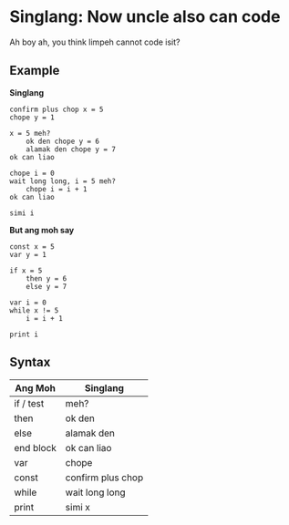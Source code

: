 # Singlang: Now uncle also can code

Ah boy ah, you think limpeh cannot code isit?   

## Example

**Singlang**

```
confirm plus chop x = 5
chope y = 1

x = 5 meh?
    ok den chope y = 6
    alamak den chope y = 7
ok can liao

chope i = 0
wait long long, i = 5 meh?
    chope i = i + 1
ok can liao

simi i

```

**But ang moh say**

```
const x = 5
var y = 1

if x = 5
    then y = 6
    else y = 7

var i = 0
while x != 5
    i = i + 1

print i
```

## Syntax

| Ang Moh | Singlang |
| ------- | -------- |
| if / test     | meh?     |
| then    | ok den   |
| else    | alamak den |
| end block | ok can liao | 
| var     | chope    |
| const   | confirm plus chop |
| while | wait long long |
| print | simi x |
